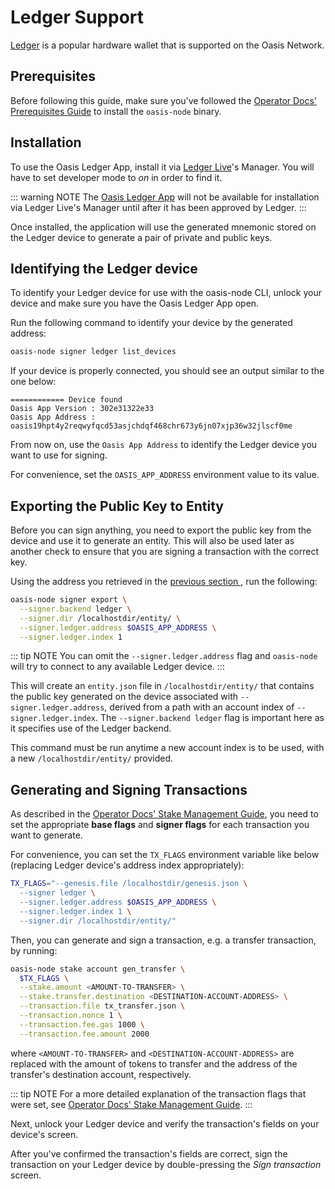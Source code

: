 # Ledger Support

[Ledger] is a popular hardware wallet that is supported on the Oasis Network.

## Prerequisites

Before following this guide, make sure you've followed the [Operator Docs'
Prerequisites Guide] to install the `oasis-node` binary.

## Installation

To use the Oasis Ledger App, install it via [Ledger Live]'s Manager.
You will have to set developer mode to _on_ in order to find it.

::: warning NOTE
The [Oasis Ledger App] will not be available for installation via Ledger Live's
Manager until after it has been approved by Ledger.
:::

Once installed, the application will use the generated mnemonic stored on the
Ledger device to generate a pair of private and public keys.

## Identifying the Ledger device

To identify your Ledger device for use with the oasis-node CLI, unlock your
device and make sure you have the Oasis Ledger App open.

Run the following command to identify your device by the generated address:

```bash
oasis-node signer ledger list_devices
```

If your device is properly connected, you should see an output similar to the
one below:

```text
============ Device found
Oasis App Version : 302e31322e33
Oasis App Address : oasis19hpt4y2reqwyfqcd53asjchdqf468chr673y6jn07xjp36w32jlscf0me
```

From now on, use the `Oasis App Address` to identify the Ledger device you want
to use for signing.

For convenience, set the `OASIS_APP_ADDRESS` environment value to its value.

## Exporting the Public Key to Entity

Before you can sign anything, you need to export the public key from the device
and use it to generate an entity. This will also be used later as another check
to ensure that you are signing a transaction with the correct key.

Using the address you retrieved in the [previous section
](#identifying-the-ledger-device), run the following:

```bash
oasis-node signer export \
  --signer.backend ledger \
  --signer.dir /localhostdir/entity/ \
  --signer.ledger.address $OASIS_APP_ADDRESS \
  --signer.ledger.index 1
```

::: tip NOTE
You can omit the `--signer.ledger.address` flag and `oasis-node` will try to
connect to any available Ledger device.
:::

This will create an `entity.json` file in `/localhostdir/entity/` that contains
the public key generated on the device associated with
`--signer.ledger.address`, derived from a path with an account index of
`--signer.ledger.index`. The `--signer.backend ledger` flag is important here as
it specifies use of the Ledger backend.

This command must be run anytime a new account index is to be used, with a
new `/localhostdir/entity/` provided.

## Generating and Signing Transactions

As described in the [Operator Docs' Stake Management Guide][stake-mgmt-flags],
you need to set the appropriate **base flags** and **signer flags** for each
transaction you want to generate.

For convenience, you can set the `TX_FLAGS` environment variable like below
(replacing Ledger device's address index appropriately):

```bash
TX_FLAGS="--genesis.file /localhostdir/genesis.json \
  --signer ledger \
  --signer.ledger.address $OASIS_APP_ADDRESS \
  --signer.ledger.index 1 \
  --signer.dir /localhostdir/entity/"
```

Then, you can generate and sign a transaction, e.g. a transfer transaction,
by running:

```bash
oasis-node stake account gen_transfer \
  $TX_FLAGS \
  --stake.amount <AMOUNT-TO-TRANSFER> \
  --stake.transfer.destination <DESTINATION-ACCOUNT-ADDRESS> \
  --transaction.file tx_transfer.json \
  --transaction.nonce 1 \
  --transaction.fee.gas 1000 \
  --transaction.fee.amount 2000
```

where `<AMOUNT-TO-TRANSFER>` and `<DESTINATION-ACCOUNT-ADDRESS>` are replaced
with the amount of tokens to transfer and the address of the transfer's
destination account, respectively.

::: tip NOTE
For a more detailed explanation of the transaction flags that were set, see
[Operator Docs' Stake Management Guide][stake-mgmt-tx-flags].
:::

Next, unlock your Ledger device and verify the transaction's fields on your
device's screen.

After you've confirmed the transaction's fields are correct, sign the
transaction on your Ledger device by double-pressing the _Sign transaction_
screen.

[Ledger]: https://www.ledger.com/
[Ledger Live]: https://www.ledger.com/ledger-live/
[Oasis Ledger App]: https://github.com/Zondax/ledger-oasis
[Operator Docs' Prerequisites Guide]:
  ../operators/prerequisites.md
[stake-mgmt-flags]:
  ../operators/stake-management.md#generating-and-submitting-transactions
[stake-mgmt-tx-flags]:
  ../operators/stake-management.html#common-transaction-flags
